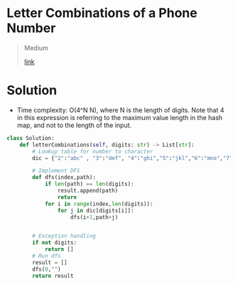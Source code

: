 # Letter Combinations of a Phone Number

> Medium
>
> [link](https://leetcode.com/problems/letter-combinations-of-a-phone-number/)

# Solution

- Time complexity: O(4^N N), where N is the length of digits. Note that 4 in this expression is referring to the maximum value length in the hash map, and not to the length of the input.

```python
class Solution:
    def letterCombinations(self, digits: str) -> List[str]:
        # Lookup table for number to character
        dic = {"2":"abc" , "3":"def", "4":"ghi","5":"jkl","6":"mno","7":"pqrs","8":"tuv", "9":"wxyz"}

        # Implement DFS
        def dfs(index,path):
            if len(path) == len(digits):
                result.append(path)
                return
            for i in range(index,len(digits)):
                for j in dic[digits[i]]:
                    dfs(i+1,path+j)


        # Exception handling
        if not digits:
            return []
        # Run dfs
        result = []
        dfs(0,"")
        return result
```
